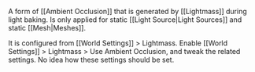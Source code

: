 A form of [[Ambient Occlusion]] that is generated by [[Lightmass]] during light baking.
Is only applied for static [[Light Source|Light Sources]] and static [[Mesh|Meshes]].

It is configured from [[World Settings]] > Lightmass.
Enable [[World Settings]] > Lightmass > Use Ambient Occlusion,
and tweak the related settings.
No idea how these settings should be set.